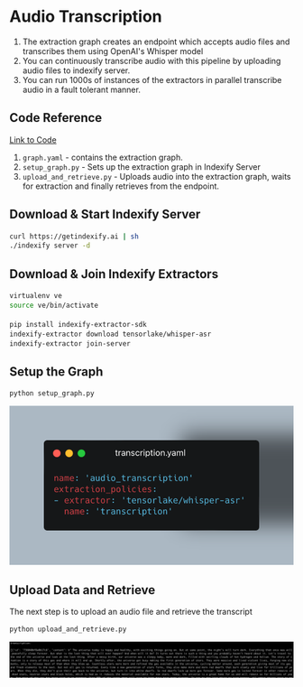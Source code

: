 # Audio Transcription 

1. The extraction graph creates an endpoint which accepts audio files and transcribes them using OpenAI's Whisper model
2. You can continuously transcribe audio with this pipeline by uploading audio files to indexify server.
3. You can run 1000s of instances of the extractors in parallel transcribe audio in a fault tolerant manner.

## Code Reference

[Link to Code](https://github.com/tensorlakeai/indexify/tree/main/examples/audio/transcription)

1. `graph.yaml` - contains the extraction graph.
2. `setup_graph.py` - Sets up the extraction graph in Indexify Server
3. `upload_and_retrieve.py` - Uploads audio into the extraction graph, waits for extraction and finally retrieves from the endpoint.

## Download & Start Indexify Server
```bash title="Terminal 1"
curl https://getindexify.ai | sh
./indexify server -d
```

## Download & Join Indexify Extractors 
```bash title="Terminal 2"
virtualenv ve
source ve/bin/activate

pip install indexify-extractor-sdk
indexify-extractor download tensorlake/whisper-asr
indexify-extractor join-server
```

## Setup the Graph 
```bash title="Terminal 3"
python setup_graph.py
```

<img src="carbon.png" alt="extraction graph" width="600"/>

## Upload Data and Retrieve 
The next step is to upload an audio file and retrieve the transcript

```bash title="Terminal 3"
python upload_and_retrieve.py
```

<img src="output.png" alt="output" width="800"/>
